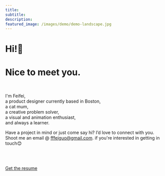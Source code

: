 ```yaml
---
title: 
subtitle: 
description: 
featured_image: /images/demo/demo-landscape.jpg
---
```


<h1>Hi!👋</h1>
<h1>Nice to meet you.</h1>

<br>

I'm Feifei, <br>
a product designer currently based in Boston,<br>
a cat mum,<br>
a creative problem solver,<br>
a visual and animation enthusiast,<br>
and always a learner.<br>

Have a project in mind or just come say hi? I’d love to connect with you. Shoot me an email @ [fffeiguo@gmail.com](mailto:fffeiguo@gmail.com). if you're interested in getting in touch😊

<br/><br/>

<a href="fffei3.github.io/CV.pdf" class="button button--large" target="_blank">Get the resume</a>
